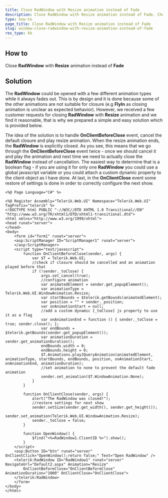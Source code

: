 ```yaml
---
title: Close RadWindow with Resize animation instead of Fade
description: Close RadWindow with Resize animation instead of Fade. Check it now!
type: how-to
page_title: Close RadWindow with Resize animation instead of Fade
slug: window-close-radwindow-with-resize-animation-instead-of-fade
res_type: kb
---
```


## How to
   
Close **RadWindow** with **Resize** animation instead of **Fade**  
   
## Solution
   
The **RadWindow** could be opened with a few different animation types while it always fades out. This is by design and it is done because some of the other animations are not suitable for closure (e.g **FlyIn** as closing animation is unclear as expected behavior). However, we received a few customer requests for closing **RadWindow** with **Resize** animation and we find it reasonable, that is why we prepared a simple and easy solution which is provided below.  

The idea of the solution is to handle **OnClientBeforeClose** event, cancel the default closure and play resize animation. When the resize animation ends, the **RadWindow** is explicitly closed. As you see, this means that we go through the **OnClientBeforeClose** event twice - once we should cancel it and play the animation and next time we need to actually close the **RadWindow** instead of cancellation. The easiest way to determine that is a boolean flag - if you are using it for only one **RadWindow** you could use a global javascript variable or you could attach a custom dynamic property to the client object as I have done. At last, in the **OnClientClose** event some restore of settings is done in order to correctly configure the next show.  
   
````ASPX
<%@ Page Language="C#" %>
 
<%@ Register Assembly="Telerik.Web.UI" Namespace="Telerik.Web.UI" TagPrefix="telerik" %>
<!DOCTYPE html PUBLIC "-//W3C//DTD XHTML 1.0 Transitional//EN" "http://www.w3.org/TR/xhtml1/DTD/xhtml1-transitional.dtd">
<html xmlns="http://www.w3.org/1999/xhtml">
<head runat="server">
</head>
<body>
    <form id="form1" runat="server">
    <asp:ScriptManager ID="ScriptManager1" runat="server">
    </asp:ScriptManager>
    <script type="text/javascript">
        function OnClientBeforeClose(sender, args) {
            var $T = Telerik.Web.UI;
            //check if closure should be cancelled and an animation played before that
            if (!sender._toClose) {
                args.set_cancel(true);
                //configure animation
                var animatedElement = sender.get_popupElement();
                var animationType = Telerik.Web.UI.WindowAnimation.Resize;
                var startBounds = $telerik.getBounds(animatedElement);
                var position = "" + sender._position;
                var onAnimationStart = null;
                //add a custom dynamic [_toClose] js property to use it as a flag
                var onAnimationEnd = function () { sender._toClose = true; sender.close(); };
                var endBounds = $telerik.getBounds(sender.get_popupElement());
                var animationDuration = sender.get_animationDuration();
                endBounds.width = 0;
                endBounds.height = 0;
                $T.Animations.playJQueryAnimation(animatedElement, animationType, startBounds, endBounds, position, onAnimationStart, onAnimationEnd, animationDuration);
                //set animation to none to prevent the default fade animation
                sender.set_animation($T.WindowAnimation.None);
            }
        }
 
        function OnClientClose(sender, args) {
            alert("The RadWindow was closed!");
            //restore settings for next show
            sender.setSize(sender.get_width(), sender.get_height());
            sender.set_animation(Telerik.Web.UI.WindowAnimation.Resize);
            sender._toClose = false;
        }
 
        function OpenWindow() {
            $find("<%=RadWindow1.ClientID %>").show();
        }
    </script>
    <asp:Button ID="btn" runat="server" OnClientClick="OpenWindow();return false;" Text="Open RadWindow" />
    <telerik:RadWindow ID="RadWindow1" runat="server" NavigateUrl="Default2.aspx" Animation="Resize"
        OnClientBeforeClose="OnClientBeforeClose" AnimationDuration="1000" OnClientClose="OnClientClose">
    </telerik:RadWindow>
    </form>
</body>
</html>
````

 